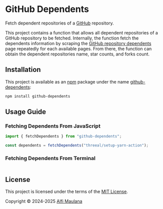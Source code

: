 # GitHub Dependents

Fetch dependent repositories of a [GitHub](https://github.com/) repository.

This project contains a function that allows all dependent repositories of a GitHub repository to be fetched. Internally, the function fetch the dependents information by scraping the [GitHub repository dependents](https://docs.github.com/en/code-security/supply-chain-security/understanding-your-software-supply-chain/exploring-the-dependencies-of-a-repository) page repeatedly for each available pages. From there, the function can obtain the dependent repositories name, star counts, and forks count.

## Installation

This project is available as an [npm](https://www.npmjs.com/) package under the name [github-dependents](https://www.npmjs.com/package/github-dependents):

```sh
npm install github-dependents
```

## Usage Guide

### Fetching Dependents From JavaScript

```ts
import { fetchDependents } from "github-dependents";

const dependents = fetchDependents("threeal/setup-yarn-action");
```

### Fetching Dependents From Terminal

```
```

## License

This project is licensed under the terms of the [MIT License](./LICENSE).

Copyright © 2024-2025 [Alfi Maulana](https://github.com/threeal)
